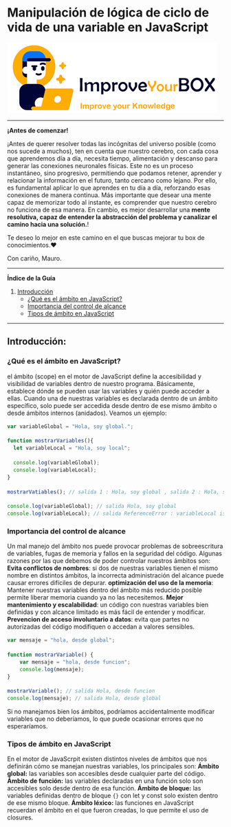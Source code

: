 # Manipulación de lógica de ciclo de vida de una variable en JavaScript

<img src="/resources/logo.png">
<hr />
<b>¡Antes de comenzar!</b>

¡Antes de querer resolver todas las incógnitas del universo posible (como nos sucede a muchos), ten en cuenta que nuestro cerebro, con cada cosa que aprendemos día a día, necesita tiempo, alimentación y descanso para generar las conexiones neuronales físicas. Este no es un proceso instantáneo, sino progresivo, permitiendo que podamos retener, aprender y relacionar la información en el futuro, tanto cercano como lejano.
Por ello, es fundamental aplicar lo que aprendes en tu día a día, reforzando esas conexiones de manera continua. Más importante que desear una mente capaz de memorizar todo al instante, es comprender que nuestro cerebro no funciona de esa manera. En cambio, es mejor desarrollar una **mente resolutiva, capaz de entender la abstracción del problema y canalizar el camino hacia una solución.**!

Te deseo lo mejor en este camino en el que buscas mejorar tu box de conocimientos.❤️

Con cariño, Mauro.

<hr />

**Índice de la Guía**

1. [Introducción](#introducción)
    - [¿Qué es el ámbito en JavaScript?](#qué-es-el-ámbito-en-javascript)
    - [Importancia del control de alcance](#importancia-del-control-de-alcance)
    - [Tipos de ámbito en JavaScript](#tipos-de-ámbito-en-javascript)

---

## Introducción:

### ¿Qué es el ámbito en JavaScript?

el ámbito (scope) en el motor de JavaScript define la accesibilidad y visibilidad de variables dentro de nuestro programa. Básicamente, establece dónde se pueden usar las variables y quién puede acceder a ellas.
Cuando una de nuestras variables es declarada dentro de un ámbito específico, solo puede ser accedida desde dentro de ese mismo ámbito o desde ámbitos internos (anidados).
Veamos un ejemplo:

```Javascript
var variableGlobal = "Hola, soy global.";

function mostrarVariables(){
  let variableLocal = "Hola, soy local";

  console.log(variableGlobal);
  console.log(variableLocal);
}

mostrarVatiables(); // salida 1 : Hola, soy global , salida 2 : Hola, soy local

console.log(variableGlobal); // salida Hola, soy global
console.log(variableLocal); // salida ReferenceError : variableLocal is no defined

```

### Importancia del control de alcance

Un mal manejo del ámbito nos puede provocar problemas de sobreescritura de variables, fugas de memoria y fallos en la seguridad del código. Algunas razones por las que debemos de poder controlar nuestros ámbitos son:
**Evita conflictos de nombres**: si dos de nuestras variables tienen el mismo nombre en distintos ámbitos, la incorrecta administración del alcance puede causar errores difíciles de depurar.
**optimización del uso de la memoria**: Mantener nuestras variables dentro del ámbito más reducido posible permite liberar memoria cuando ya no las necesitemos.
**Mejor mantenimiento y escalabilidad**: un código con nuestras variables bien definidas y con alcance limitado es más fácil de entender y modificar.
**Prevencion de acceso involuntario a datos**: evita que partes no autorizadas del código modifiquen o accedan a valores sensibles.

```javascript
var mensaje = "hola, desde global";

function mostrarVariable() {
    var mensaje = "hola, desde funcion";
    console.log(mensaje);
}

mostrarVariable(); // salida Hola, desde funcion
console.log(mensaje); // salida Hola, desde global
```

Si no manejamos bien los ámbitos, podríamos accidentalmente modificar variables que no deberíamos, lo que puede ocasionar errores que no esperaríamos.

### Tipos de ámbito en JavaScript

En el motor de JavaScrpit existen distintos niveles de ámbitos que nos definirán cómo se manejan nuestras variables, los principales son:
**Ámbito global:** las variables son accesibles desde cualquier parte del código.
**Ámbito de función:** las variables declaradas en una función solo son accesibles solo desde dentro de esa función.
**Ámbito de bloque:** las variables definidas dentro de bloque `{}` con let y const solo existen dentro de ese mismo bloque.
**Ámbito léxico:** las funciones en JavaScript recuerdan el ámbito en el que fueron creadas, lo que permite el uso de closures.

